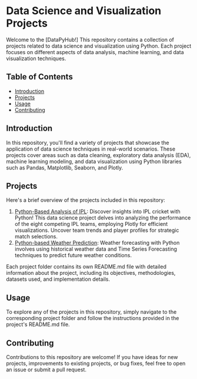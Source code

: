 # Data Science and Visualization Projects

Welcome to the [DataPyHub!] This repository contains a collection of projects related to data science and visualization using Python. Each project focuses on different aspects of data analysis, machine learning, and data visualization techniques.

## Table of Contents

- [Introduction](#introduction)
- [Projects](#projects)
- [Usage](#usage)
- [Contributing](#contributing)

## Introduction

In this repository, you'll find a variety of projects that showcase the application of data science techniques in real-world scenarios. These projects cover areas such as data cleaning, exploratory data analysis (EDA), machine learning modeling, and data visualization using Python libraries such as Pandas, Matplotlib, Seaborn, and Plotly.

## Projects

Here's a brief overview of the projects included in this repository:

1. [Python-Based Analysis of IPL](./project1_folder): Discover insights into IPL cricket with Python! This data science project delves into analyzing the performance of the eight competing IPL teams, employing Plotly for efficient visualizations. Uncover team trends and player profiles for strategic match selections.
2. [Python-based Weather Prediction](./project2_folder): Weather forecasting with Python involves using historical weather data and Time Series Forecasting techniques to predict future weather conditions. 

Each project folder contains its own README.md file with detailed information about the project, including its objectives, methodologies, datasets used, and implementation details.

## Usage

To explore any of the projects in this repository, simply navigate to the corresponding project folder and follow the instructions provided in the project's README.md file.

## Contributing

Contributions to this repository are welcome! If you have ideas for new projects, improvements to existing projects, or bug fixes, feel free to open an issue or submit a pull request.


